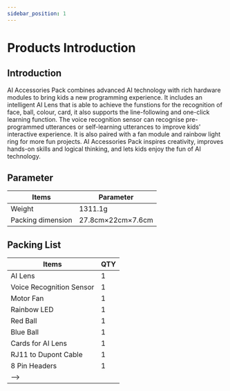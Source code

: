 ```yaml
---
sidebar_position: 1
---
```


# Products Introduction

## Introduction

AI Accessories Pack combines advanced AI technology with rich hardware modules to bring kids a new programming experience. It includes an intelligent AI Lens that is able to achieve the funstions for the recognition of face, ball, colour, card, it also supports the line-following and one-click learning function. The voice recognition sensor can recognise pre-programmed utterances or self-learning utterances to improve kids' interactive experience. It is also paired with a fan module and rainbow light ring for more fun projects. AI Accessories Pack inspires creativity, improves hands-on skills and logical thinking, and lets kids enjoy the fun of AI technology.

<!-- ![](./images/ai-accessories-pack-01.png) -->

## Parameter

| Items | Parameter |
|---|---|
|Weight|1311.1g|
|Packing dimension|27.8cm×22cm×7.6cm|

## Packing List

<!-- ![](./images/nezha-inventors-kit-v2-02.png) -->

| Items | QTY |
|---|---|
| AI Lens | 1 |
| Voice Recognition Sensor | 1 |
| Motor Fan | 1 |
| Rainbow LED | 1 |
| Red Ball | 1 |
| Blue Ball | 1 |
| Cards for AI Lens | 1 |
| RJ11 to Dupont Cable | 1 |
| 8 Pin Headers | 1 |
|-->||
